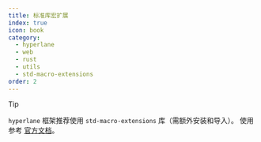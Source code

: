 ```yaml
---
title: 标准库宏扩展
index: true
icon: book
category:
  - hyperlane
  - web
  - rust
  - utils
  - std-macro-extensions
order: 2
---
```


<Share colorful />

> [!tip]
>
> `hyperlane` 框架推荐使用 `std-macro-extensions` 库（需额外安装和导入）。
> 使用参考 [官方文档](../../std-macro-extensions/README.md)。

<Bottom />
